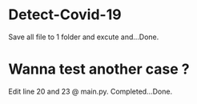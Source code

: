 # Detect-Covid-19
Save all file to 1 folder and excute and...Done.
# Wanna test another case ? 
Edit line 20 and 23 @ main.py. Completed...Done.
